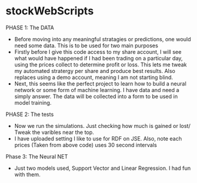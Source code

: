 # stockWebScripts

PHASE 1: The DATA
- Before moving into any meaningful stratagies or predictions, one would need some data. This is to be used for two main purposes
- Firstly before I give this code access to my share account, I will see what would have happened if I had been trading on a particular day, using  the prices collect to determine profit or loss. This lets me tweak my automated stratergy per share and produce best results. Also replaces using a demo account, meaning I am not starting blind.
- Next, this seems like the perfect project to learn how to build a neural network or some form of machine learning. I have data and need a simply answer. The data will be collected into a form to be used in model training. 

PHASE 2: The tests
- Now we run the simulations. Just checking how much is gained or lost/ Tweak the varibles near the top. 
- I have uploaded setting I like to use for RDF on JSE. Also, note each prices (Taken from above code) uses 30 second intervals

Phase 3: The Neural NET
- Just two models used, Support Vector and Linear Regression. I had fun with them. 
